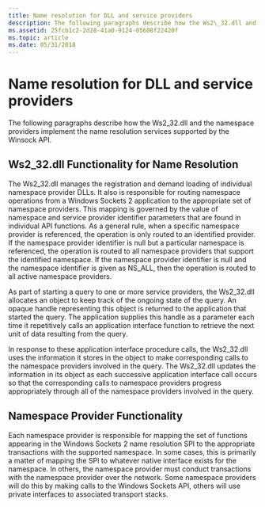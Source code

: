 ```yaml
---
title: Name resolution for DLL and service providers
description: The following paragraphs describe how the Ws2\_32.dll and the namespace providers implement the name resolution services supported by the Winsock API.
ms.assetid: 25fcb1c2-2d28-41a0-9124-05608f22420f
ms.topic: article
ms.date: 05/31/2018
---
```


# Name resolution for DLL and service providers

The following paragraphs describe how the Ws2\_32.dll and the namespace providers implement the name resolution services supported by the Winsock API.

## Ws2\_32.dll Functionality for Name Resolution

The Ws2\_32.dll manages the registration and demand loading of individual namespace provider DLLs. It also is responsible for routing namespace operations from a Windows Sockets 2 application to the appropriate set of namespace providers. This mapping is governed by the value of namespace and service provider identifier parameters that are found in individual API functions. As a general rule, when a specific namespace provider is referenced, the operation is only routed to an identified provider. If the namespace provider identifier is null but a particular namespace is referenced, the operation is routed to all namespace providers that support the identified namespace. If the namespace provider identifier is null and the namespace identifier is given as NS\_ALL, then the operation is routed to all active namespace providers.

As part of starting a query to one or more service providers, the Ws2\_32.dll allocates an object to keep track of the ongoing state of the query. An opaque handle representing this object is returned to the application that started the query. The application supplies this handle as a parameter each time it repetitively calls an application interface function to retrieve the next unit of data resulting from the query.

In response to these application interface procedure calls, the Ws2\_32.dll uses the information it stores in the object to make corresponding calls to the namespace providers involved in the query. The Ws2\_32.dll updates the information in its object as each successive application interface call occurs so that the corresponding calls to namespace providers progress appropriately through all of the namespace providers involved in the query.

## Namespace Provider Functionality

Each namespace provider is responsible for mapping the set of functions appearing in the Windows Sockets 2 name resolution SPI to the appropriate transactions with the supported namespace. In some cases, this is primarily a matter of mapping the SPI to whatever native interface exists for the namespace. In others, the namespace provider must conduct transactions with the namespace provider over the network. Some namespace providers will do this by making calls to the Windows Sockets API, others will use private interfaces to associated transport stacks.

 

 




